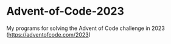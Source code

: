 # Advent-of-Code-2023
My programs for solving the Advent of Code challenge in 2023 (https://adventofcode.com/2023)
